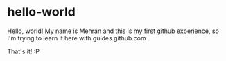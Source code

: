 # hello-world

Hello, world!
My name is Mehran and this is my first github experience, so I'm trying to learn it here with guides.github.com . 

That's it! :P
